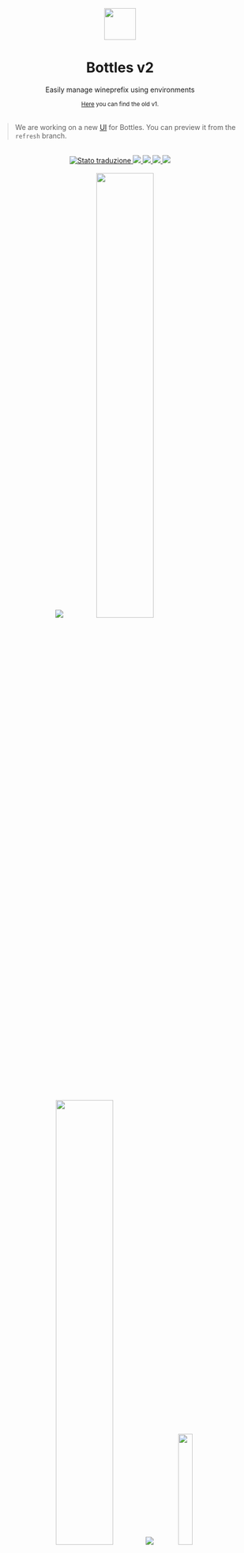 <div align="center">
  <img src="https://raw.githubusercontent.com/bottlesdevs/Bottles/master/data/icons/hicolor/scalable/apps/com.usebottles.bottles.svg" width="64">
  <h1 align="center">Bottles v2</h1>
  <p align="center">Easily manage wineprefix using environments</p>
  <small><a href="https://github.com/bottlesdevs/Bottles/tree/v1">Here</a> you can find the old v1.</small>
</div>

<br/>

> We are working on a new [UI](https://github.com/bottlesdevs/Bottles/issues/77) for Bottles. You can preview it from the `refresh` branch.

<br/>

<div align="center">
   <a href="https://hosted.weblate.org/engage/bottles/">
      <img src="https://hosted.weblate.org/widgets/bottles/-/bottles/svg-badge.svg" alt="Stato traduzione" />
   </a>
   <a href="https://www.codacy.com/gh/bottlesdevs/Bottles/dashboard?utm_source=github.com&amp;utm_medium=referral&amp;utm_content=bottlesdevs/Bottles&amp;utm_campaign=Badge_Grade">
        <img src="https://app.codacy.com/project/badge/Grade/1f8c35825c7c45a58a48a21b79764387"/>
   </a>
   <a href="https://git.mirko.pm/brombinmirko/Bottles/blob/master/LICENSE">
    <img src="https://img.shields.io/badge/License-GPL--3.0-blue.svg">
   </a>
   <a href="https://travis-ci.com/github/bottlesdevs/Bottles">
    <img src="https://travis-ci.com/bottlesdevs/Bottles.svg?branch=develop">
   </a>
  <a href="https://github.com/bottlesdevs/Bottles/actions">
    <img src="https://github.com/bottlesdevs/Bottles/workflows/AppImage%20Release/badge.svg">
  </a>
</div>
<br>
<div align="center">
    <img  src="https://raw.githubusercontent.com/bottlesdevs/Bottles/master/screenshot-0.png">
    <img  src="https://raw.githubusercontent.com/bottlesdevs/Bottles/master/screenshot-4.png" width="48%">
    <img  src="https://raw.githubusercontent.com/bottlesdevs/Bottles/master/screenshot-6.png" width="48%">
    <img  src="https://raw.githubusercontent.com/bottlesdevs/Bottles/master/screenshot-7.png">
    <img  src="https://raw.githubusercontent.com/bottlesdevs/Bottles/master/screenshot-8.png" width="24%">
    <img  src="https://raw.githubusercontent.com/bottlesdevs/Bottles/master/screenshot-9.png" width="24%">
    <img  src="https://raw.githubusercontent.com/bottlesdevs/Bottles/master/screenshot-10.png" width="24%">
    <img  src="https://raw.githubusercontent.com/bottlesdevs/Bottles/master/screenshot-13.png" width="24%">
</div>

## Documentation
We are writing the new [documentation](https://docs.usebottles.com) for Bottles v2.

## Help Bottles speak your language :speaking_head:
Read [here](https://github.com/bottlesdevs/Bottles/tree/master/po) how to 
translate Bottles in your language or how to help improve existing ones.

## Features
- Create bottles based on environments (a set of rule and dependencies for better software compatibility)
- Access to a customizable environment for all your experiments
- Run every executable (.exe/.msi) in your bottles, using the context menu in your file manager
- Integrated management and storage for executable file arguments
- Support for custom environment variables
- Simplified DLL overrides
- On-the-fly runner change for any Bottle
- Various optimizations for better gaming performance (esync, fsync, dxvk, cache, shader compiler, offload .. and much more.)
- Tweak different wine prefix settings, without leaving Bottles
- Automated dxvk installation
- Automatic installation and management of Wine and Proton runners
- System for checking runner updates for the bottle and automatic repair in case of breakage
- Integrated Dependencies installer with compatibility check based on a community-driver repository
- Detection of installed programs
- Integrated Task manager for wine processes
- Easy access to ProtonDB and WineHQ for support
- Configurations update system across Bottles versions
- Backup bottles as configuration file or full archive
- Import backup archive
- Importer from Bottles v1 (and other wineprefix manager)
- Bottles versioning (experimental)
- .. and much more that you can find by installing Bottles!

### Work in progress
- Installer manager [#55](https://github.com/bottlesdevs/Bottles/issues/55)
- Import backup configuration
- Optional sandboxed bottles

## Install :wrench:
> Disclaimer: This is a development version (alpha), you will find bugs, black 
holes and monsters under the bed. Be careful.

### AppImage :eyes:
This is the first official method by which we have chosen to distribute Bottles.

Download the latest [Build](https://github.com/bottlesdevs/Bottles/releases/tag/continuous-gh), 
then:
```bash
chmod +x Bottles-devel-x86_64.AppImage
./Bottles-devel-x86_64.AppImage
```
And you're done!

### Flatpak from Flathub
Flatpak is the second officially supported package format.  
<a href='https://flathub.org/apps/details/com.usebottles.bottles'><img width='240' alt='Download on Flathub' src='https://flathub.org/assets/badges/flathub-badge-en.png'/></a>

### Unofficial packages
These packages are maitained by our community but not officialy supported.

|Distro|Package Name/Link|Maintainer
|:----:|:----:|:----:|
| Arch Linux | [`bottles-git`](https://aur.archlinux.org/packages/bottles-git) (AUR) | Talebian12 |
| Arch Linux | [`bottles`](https://aur.archlinux.org/packages/bottles) (AUR) | ragouel |
| Tumbleweed | [`bottles`](https://download.opensuse.org/repositories/home:/WhiXard/openSUSE_Tumbleweed/x86_64/)| WhiXard |
| Fedora | [`bottles`](https://src.fedoraproject.org/rpms/bottles)| tim77 |
| Void linux | [`bottles`](https://github.com/void-linux/void-packages/pull/27066) | andry-dev|
| NixOS | [`bottles`](https://github.com/bottlesdevs/Bottles/issues/72) | bloomvdomino |

#### Notices for package maintainers
We are happy to see packaged Bottles but we ask you to respect some small rules:
- The package must be `bottles`, in other distributions it is possible to use suffixes (e.g. `bottles-git` on Arch Linux for the git based package) while on others the RDNN format is required (e.g. `com.usebottles.bottles` on elementary OS and Flathub repository). All other nomenclatures are discouraged.
- In the current development phase, the version corresponds to the formula (`2.commit`, e.g. 2.a005f01), where possible use this formula throughout the development phase. For stable and 'stable development' release you can use the version in the VERSION file and its release. Please don't travel into the future with releases. It might confuse users.
- Do not package external files and do not make changes to the code, no hard script. Obviously with the exception of files essential for packaging.
Once the package is published, you can open a [Pull Request](https://github.com/bottlesdevs/Bottles/pulls) to add it to the packages table above! Thanks :heart:!

### Build with meson :construction_worker:
Instead of use the Appimage you can choose to build your own Bottles from source.

#### Requirements
- meson
- ninja
- python3
- glib
  - `glib2-devel` on Fedora
  - `libglib2.0-dev` on Debian/Ubuntu
  
#### Build
```bash
mkdir build
meson build && cd build
ninja -j$(nproc)
sudo ninja install
```

#### Uninstall
```bash
cd build
sudo ninja uninstall
```

### Flatpak (build)
We provide an initial Flatpak support.  
This is a package not fully tested yet, we don't feel like offering full support.

#### Dependencies
- org.gnome.Sdk
- org.gnome.Sdk.Compat.i386
- org.freedesktop.Sdk.Extension.toolchain-i386

#### Build
```bash
flatpak-builder --repo=bottles --force-clean --user build-dir com.usebottles.bottles.yml
flatpak remote-add --user bottles bottles --no-gpg-verify
flatpak install --user bottles com.usebottles.bottles
```

#### Run
```bash
flatpak run com.usebottles.bottles
```

## Shortcuts
|Shortcut|Action
|:----:|:----:|
| `Ctrl+Q` | Close Bottles |
| `Ctrl+R` | Reload the Bottles list |
| `F1` | Go to the documentation |
| `Esc` | Go back |

## Common issues
There are no other problems. Are we good? 👀

## Why a new application? :baby:
Bottles was born in 2017 as a personal need. I needed a practical way to manage my wineprefixes. 
I hate the idea of using applications that install me a version of wine for each application and 
I decided to create this application, based on the concept of using one or more wine prefixes as 
a "container" for all my applications.

In 2020 thanks to Valve, we have access to Proton. An optimized version of Wine for gaming. 
Thanks also to other projects like DXVK/VKD3D/Esync/Fsync/Shader compiler and others, we can run 
a large set of video games designed for Windows, on Linux.

The idea of creating an environment-based wineprefix manager comes from the standardization of 
dependencies and parameters necessary to run a game. On the other hand, we have software (often 
not up to date) that require environments and configurations different from those used in gaming. 
Hence the idea of managing separate environments.

## Why not just POL or Lutris? :nerd_face:
Because they are similar but different applications. I want to create environments that contain 
more applications and games and where the wine version can be updated.

I also want to be able to export my bottles allowing easy sharing, with or without applications. 
In POL/Lutris we have the concept of "with this version of wine and these changes it works". In 
Bottles the concept is "this is my wine bottle, I want to install this software".

The goal with this version is also to integrate with the system in the best possible way. Being 
able to decide in a few bottles to run an .exe/.msi file and have control over it without having 
to open Bottles for each operation.

Bottles is close to what wineprefix means, since v.2 it provides a simplified method to generate 
environment-based bottles and thanks to other tools it simplifies the management but nothing more.

## Why Appimage? :balloon:
On December 3, 2020 we announced our intentions to migrate to Appimage as the 
official format for Bottles distribution. [Read more](https://github.com/bottlesdevs/Bottles/issues/42).

## Where is Winetricks?! :rage4:
There is not. There will never be. Read [here](https://github.com/bottlesdevs/Bottles/issues/44) our reasons 
and how we want to revolutionize the way we install dependencies in Bottles.

## When? :dizzy_face:
Now. Bottles beta releases are already available, read the Installation section of this file.

## Older versions will be deprecated? :sunglasses:
Maybe in the future, not now.
I will keep both branches updated for a long time.

## Backward compatibility :triumph:
Probably yes. I would like to allow the conversion of the old wine prefixes in v.2. 

Unlike the previous versions, now the bottles are saved with JSON sheets containing all the 
instructions and settings, such as the version of wine/proton in use, the various active flags 
etc.

